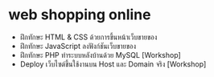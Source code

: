 # web shopping online
- ฝึกทักษะ HTML &amp; CSS ด้วยการขึ้นหน้าเว็บขายของ
- ฝึกทักษะ JavaScript ลงฟังก์ชันเว็บขายของ
- ฝึกทักษะ PHP ทำระบบหลังบ้านด้วย MySQL [Workshop]
- Deploy เว็บไซต์ขึ้นใช้งานบน Host และ Domain จริง [Workshop]